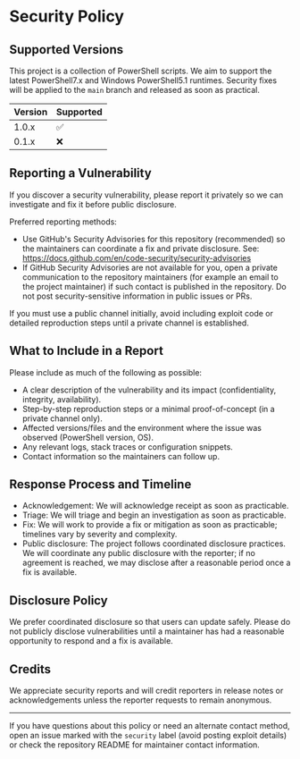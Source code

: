 # Security Policy

## Supported Versions

This project is a collection of PowerShell scripts.
We aim to support the latest PowerShell7.x and Windows PowerShell5.1 runtimes.
Security fixes will be applied to the `main` branch and released as soon as practical.

| Version | Supported          |
| ------- | ------------------ |
| 1.0.x   | :white_check_mark: |
| 0.1.x   | :x:                |


## Reporting a Vulnerability

If you discover a security vulnerability, please report it privately so we can investigate and fix it before public disclosure.

Preferred reporting methods:

- Use GitHub's Security Advisories for this repository (recommended) so the maintainers can coordinate a fix and private disclosure. See: https://docs.github.com/en/code-security/security-advisories
- If GitHub Security Advisories are not available for you, open a private communication to the repository maintainers (for example an email to the project maintainer) if such contact is published in the repository. Do not post security-sensitive information in public issues or PRs.

If you must use a public channel initially, avoid including exploit code or detailed reproduction steps until a private channel is established.

## What to Include in a Report

Please include as much of the following as possible:

- A clear description of the vulnerability and its impact (confidentiality, integrity, availability).
- Step-by-step reproduction steps or a minimal proof-of-concept (in a private channel only).
- Affected versions/files and the environment where the issue was observed (PowerShell version, OS).
- Any relevant logs, stack traces or configuration snippets.
- Contact information so the maintainers can follow up.

## Response Process and Timeline

- Acknowledgement: We will acknowledge receipt as soon as practicable.
- Triage: We will triage and begin an investigation as soon as practicable.
- Fix: We will work to provide a fix or mitigation as soon as practicable; timelines vary by severity and complexity.
- Public disclosure: The project follows coordinated disclosure practices. We will coordinate any public disclosure with the reporter; if no agreement is reached, we may disclose after a reasonable period once a fix is available.

## Disclosure Policy

We prefer coordinated disclosure so that users can update safely.
Please do not publicly disclose vulnerabilities until a maintainer has had a reasonable opportunity to respond and a fix is available.

## Credits

We appreciate security reports and will credit reporters in release notes or acknowledgements unless the reporter requests to remain anonymous.

---

If you have questions about this policy or need an alternate contact method, open an issue marked with the `security` label (avoid posting exploit details) or check the repository README for maintainer contact information.